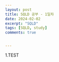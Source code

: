 ```yaml
---
layout: post
title: SQLD 공부 - 1일차
date: 2024-02-02
excerpt: "SQLD"
tags: [SQLD, study]
comments: true


---
```


1.TEST

